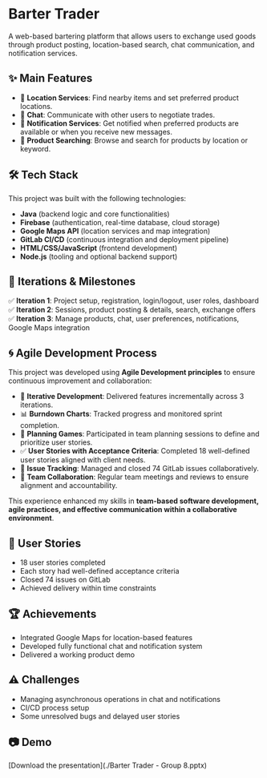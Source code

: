 # Barter Trader

A web-based bartering platform that allows users to exchange used goods through product posting, location-based search, chat communication, and notification services.

## ✨ Main Features

- 📍 **Location Services**: Find nearby items and set preferred product locations.
- 💬 **Chat**: Communicate with other users to negotiate trades.
- 🔔 **Notification Services**: Get notified when preferred products are available or when you receive new messages.
- 🔎 **Product Searching**: Browse and search for products by location or keyword.

## 🛠️ Tech Stack

This project was built with the following technologies:

- **Java** (backend logic and core functionalities)
- **Firebase** (authentication, real-time database, cloud storage)
- **Google Maps API** (location services and map integration)
- **GitLab CI/CD** (continuous integration and deployment pipeline)
- **HTML/CSS/JavaScript** (frontend development)
- **Node.js** (tooling and optional backend support)

## 🚀 Iterations & Milestones

✅ **Iteration 1**: Project setup, registration, login/logout, user roles, dashboard  
✅ **Iteration 2**: Sessions, product posting & details, search, exchange offers  
✅ **Iteration 3**: Manage products, chat, user preferences, notifications, Google Maps integration

## 🌀 Agile Development Process

This project was developed using **Agile Development principles** to ensure continuous improvement and collaboration:

- 🔄 **Iterative Development**: Delivered features incrementally across 3 iterations.
- 📊 **Burndown Charts**: Tracked progress and monitored sprint completion.
- 👥 **Planning Games**: Participated in team planning sessions to define and prioritize user stories.
- ✅ **User Stories with Acceptance Criteria**: Completed 18 well-defined user stories aligned with client needs.
- 🐞 **Issue Tracking**: Managed and closed 74 GitLab issues collaboratively.
- 🤝 **Team Collaboration**: Regular team meetings and reviews to ensure alignment and accountability.

This experience enhanced my skills in **team-based software development, agile practices, and effective communication within a collaborative environment**.

## 📝 User Stories

- 18 user stories completed
- Each story had well-defined acceptance criteria
- Closed 74 issues on GitLab
- Achieved delivery within time constraints

## 🏆 Achievements

- Integrated Google Maps for location-based features
- Developed fully functional chat and notification system
- Delivered a working product demo

## ⚠️ Challenges

- Managing asynchronous operations in chat and notifications
- CI/CD process setup
- Some unresolved bugs and delayed user stories

## 📷 Demo

[Download the presentation](./Barter Trader - Group 8.pptx)